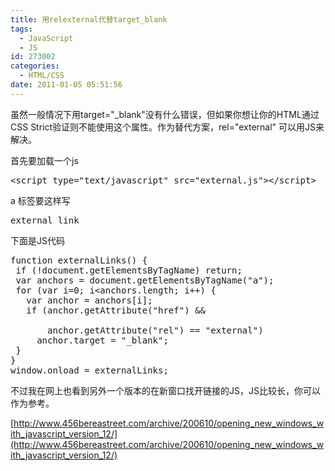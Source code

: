 ```yaml
---
title: 用relexternal代替target_blank
tags:
  - JavaScript
  - JS
id: 273002
categories:
  - HTML/CSS
date: 2011-01-05 05:51:56
---
```


虽然一般情况下用target="_blank"没有什么错误，但如果你想让你的HTML通过CSS Strict验证则不能使用这个属性。作为替代方案，rel="external" 可以用JS来解决。

首先要加载一个js

<pre class="brush: js">&lt;script type="text/javascript" src="external.js"&gt;&lt;/script&gt;</pre>

a 标签要这样写

<pre class="brush: plain"><a rel="external">external link</a></pre>

下面是JS代码

<pre class="brush: js" dir="ltr">function externalLinks() {
 if (!document.getElementsByTagName) return;
 var anchors = document.getElementsByTagName("a");
 for (var i=0; i&lt;anchors.length; i++) {
   var anchor = anchors[i];
   if (anchor.getAttribute("href") &amp;&amp;

       anchor.getAttribute("rel") == "external")
     anchor.target = "_blank";
 }
}
window.onload = externalLinks;</pre>

不过我在网上也看到另外一个版本的在新窗口找开链接的JS，JS比较长，你可以作为参考。

[http://www.456bereastreet.com/archive/200610/opening_new_windows_with_javascript_version_12/](http://www.456bereastreet.com/archive/200610/opening_new_windows_with_javascript_version_12/)